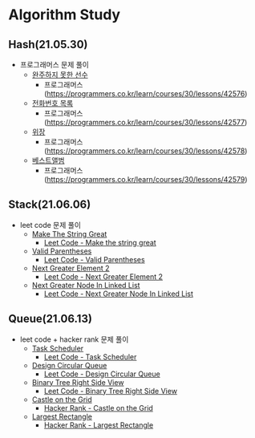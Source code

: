 # Algorithm Study
## Hash(21.05.30)
- 프로그래머스 문제 풀이
  - [완주하지 못한 선수](https://github.com/thkim0118/Algorithm-Study/blob/main/intellij/Algorithm/src/thkim/hash/HashMapLevel1.java)
    - 프로그래머스(https://programmers.co.kr/learn/courses/30/lessons/42576)
  - [전화번호 목록](https://github.com/thkim0118/Algorithm-Study/blob/main/intellij/Algorithm/src/thkim/hash/HashMapLevel2.java)
    - 프로그래머스(https://programmers.co.kr/learn/courses/30/lessons/42577)
  - [위장](https://github.com/thkim0118/Algorithm-Study/blob/main/intellij/Algorithm/src/thkim/hash/HashLevel2Clothes.kt)
    - 프로그래머스(https://programmers.co.kr/learn/courses/30/lessons/42578)
  - [베스트앨범](https://programmers.co.kr/learn/courses/30/lessons/42579)
    - 프로그래머스(https://programmers.co.kr/learn/courses/30/lessons/42579)

## Stack(21.06.06)
  - leet code 문제 풀이
    - [Make The String Great](https://github.com/thkim0118/Algorithm-Study/blob/main/intellij/Algorithm/out/production/Algorithm/thkim/stack/great/MakeTheStringGreat.class)
      - [Leet Code - Make the string great](https://leetcode.com/problems/make-the-string-great/)
    - [Valid Parentheses](https://github.com/thkim0118/Algorithm-Study/blob/main/intellij/Algorithm/out/production/Algorithm/thkim/stack/parenthesis/ValidParentheses.class)
      - [Leet Code - Valid Parentheses](https://leetcode.com/problems/valid-parentheses/)
    - [Next Greater Element 2](https://github.com/thkim0118/Algorithm-Study/blob/main/intellij/Algorithm/out/production/Algorithm/thkim/stack/element/NextGreaterElement2.class)
      - [Leet Code - Next Greater Element 2](https://leetcode.com/problems/next-greater-element-ii/)
    - [Next Greater Node In Linked List](https://github.com/thkim0118/Algorithm-Study/tree/main/intellij/Algorithm/out/production/Algorithm/thkim/stack/node)
      - [Leet Code - Next Greater Node In Linked List](https://leetcode.com/problems/next-greater-node-in-linked-list/)
  
## Queue(21.06.13)
  - leet code + hacker rank 문제 풀이
    - [Task Scheduler](https://github.com/thkim0118/Algorithm-Study/blob/main/intellij/Algorithm/src/thkim/queue/leetcode/task/TaskScheduler.kt)
      - [Leet Code - Task Scheduler](https://leetcode.com/problems/task-scheduler/)
    - [Design Circular Queue](https://github.com/thkim0118/Algorithm-Study/blob/main/intellij/Algorithm/src/thkim/queue/leetcode/design/DesignCircularQueue.kt)
      - [Leet Code - Design Circular Queue](https://leetcode.com/problems/design-circular-queue/)
    - [Binary Tree Right Side View](https://github.com/thkim0118/Algorithm-Study/blob/main/intellij/Algorithm/src/thkim/queue/leetcode/tree/BinaryTreeRightSideView.kt)
      - [Leet Code - Binary Tree Right Side View](https://leetcode.com/problems/binary-tree-right-side-view/)
    - [Castle on the Grid](https://github.com/thkim0118/Algorithm-Study/blob/main/intellij/Algorithm/src/thkim/queue/hackerrank/CastleOnTheGrid.kt)
      - [Hacker Rank - Castle on the Grid](https://www.hackerrank.com/challenges/castle-on-the-grid/problem?h_l=interview&playlist_slugs%5B%5D%5B%5D=interview-preparation-kit&playlist_slugs%5B%5D%5B%5D=stacks-queues)
    - [Largest Rectangle](https://github.com/thkim0118/Algorithm-Study/blob/main/intellij/Algorithm/src/thkim/queue/hackerrank/LargestRectangle.kt)
      - [Hacker Rank - Largest Rectangle](https://www.hackerrank.com/challenges/largest-rectangle/problem?h_l=interview&playlist_slugs%5B%5D%5B%5D=interview-preparation-kit&playlist_slugs%5B%5D%5B%5D=stacks-queues)
